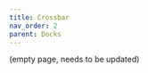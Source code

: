 ```yaml
---
title: Crossbar
nav_order: 2
parent: Docks
---
```

<!-- Use the page layout at TOC.md:  https://github.com/sdylewski/StealthChanger/blob/main/docs/TOC.md -->

(empty page, needs to be updated)
